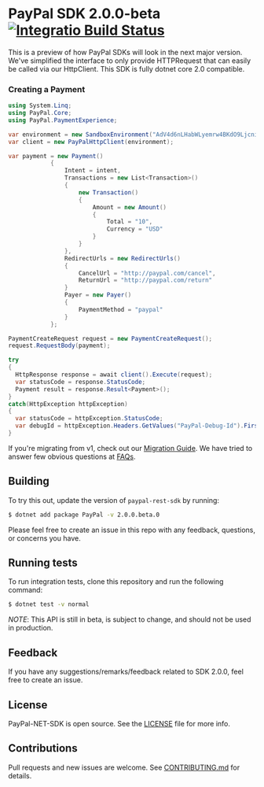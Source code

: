# PayPal SDK 2.0.0-beta [![Integratio Build Status](https://travis-ci.org/paypal/PayPal-NET-SDK.svg?branch=2.0-travis)](https://travis-ci.org/paypal/PayPal-NET-SDK)

This is a preview of how PayPal SDKs will look in the next major version. We've simplified the interface to only provide HTTPRequest that can easily be called via our HttpClient. This SDK is fully dotnet core 2.0 compatible. 

### Creating a Payment

```cs
using System.Linq;
using PayPal.Core;
using PayPal.PaymentExperience;

var environment = new SandboxEnvironment("AdV4d6nLHabWLyemrw4BKdO9LjcnioNIOgoz7vD611ObbDUL0kJQfzrdhXEBwnH8QmV-7XZjvjRWn0kg", "EPKoPC_haZMTq5uM9WXuzoxUVdgzVqHyD5avCyVC1NCIUJeVaNNUZMnzduYIqrdw-carG9LBAizFGMyK");
var client = new PayPalHttpClient(environment);

var payment = new Payment()
            {
                Intent = intent,
                Transactions = new List<Transaction>() 
                {
                    new Transaction()
                    {
                        Amount = new Amount()
                        {
                            Total = "10",
                            Currency = "USD"
                        }
                    }
                },
                RedirectUrls = new RedirectUrls() 
                {
                    CancelUrl = "http://paypal.com/cancel",
                    ReturnUrl = "http://paypal.com/return"
                }
                Payer = new Payer() 
                {
                    PaymentMethod = "paypal"
                }
            };

PaymentCreateRequest request = new PaymentCreateRequest();
request.RequestBody(payment);

try 
{
  HttpResponse response = await client().Execute(request);
  var statusCode = response.StatusCode;
  Payment result = response.Result<Payment>();
} 
catch(HttpException httpException) 
{
  var statusCode = httpException.StatusCode;
  var debugId = httpException.Headers.GetValues("PayPal-Debug-Id").FirstOrDefault();
}
```

If you're migrating from v1, check out our [Migration Guide](./docs/Migrating.md).
We have tried to answer few obvious questions at [FAQs](./docs/FAQ.md).

## Building

To try this out, update the version of `paypal-rest-sdk` by running:
```sh
$ dotnet add package PayPal -v 2.0.0.beta.0
```

Please feel free to create an issue in this repo with any feedback, questions, or concerns you have.

## Running tests

To run integration tests, clone this repository and run the following command:
```sh
$ dotnet test -v normal
```

*NOTE*: This API is still in beta, is subject to change, and should not be used in production.

## Feedback

If you have any suggestions/remarks/feedback related to SDK 2.0.0, feel free to create an issue.

## License
PayPal-NET-SDK is open source. See the [LICENSE](./LICENSE) file for more info.

## Contributions
Pull requests and new issues are welcome. See [CONTRIBUTING.md](CONTRIBUTING.md) for details.
